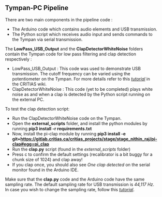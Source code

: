 ## Tympan-PC Pipeline

There are two main components in the pipeline code : 
 - The Arduino code which contains audio elements and USB transmission. 
 - The Python script which receives audio input and sends commands to the Tympan via serial transmission. 
 
The **LowPass_USB_Output** and the **ClapDetectorWhiteNoise** folders contain the Tympan code for low pass filtering and clap detection respectively :
 - LowPass_USB_Output : This code was used to demonstrate USB transmission. The cutoff frequency can be varied using the potentiometer on the Tympan. For more details refer to this *[tutorial](https://critias.ca/dokuwiki/doku.php?id=i:abc:arp:arp_4_0:tympan_usb)* in the CRITIAS wiki.
 - ClapDetectorWhiteNoise : This code (yet to be completed) plays white noise as and when a clap is detected by the Python script running on the external PC. 
 
To test the clap detection script:
 * Run the ClapDetectorWhiteNoise code on the Tympan. 
 * Open the **external_scripts** folder, and install the python modules by running **pip3 install -r requirements.txt**
 * Now, install the pi-clap module by running **pip3 install -e git+https://gitlab.critias.ca/critias_projects/stage/stage_nithin_raj/pi-clap#egg=pi_clap**
 * Run the **clap.py** script (found in the *external_scripts* folder) 
 * Press c to confirm the default settings (recalibrator is a bit buggy for a chunk size of 1024) and clap away!
 * If you clap once, you should also see *One clap detected* on the serial monitor found in the Arduino IDE. 

Make sure that the **clap.py** code and the Arduino code have the same sampling rate. The default sampling rate for USB transmission is *44,117 Hz*. In case you wish to change the sampling rate, follow this *[tutorial](https://critias.ca/dokuwiki/doku.php?id=i:abc:arp:arp_4_0:tympan_usb)*. 
